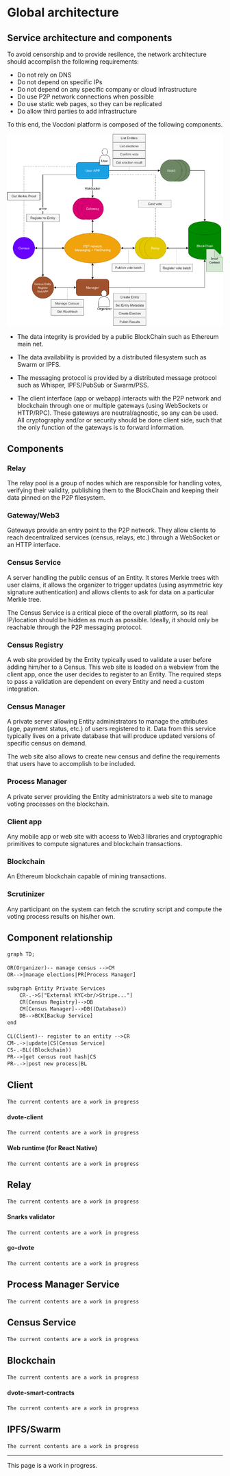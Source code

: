 # Global architecture

## Service architecture and components

To avoid censorship and to provide resilence, the network architecture should accomplish the following requirements:

+ Do not rely on DNS
+ Do not depend on specific IPs
+ Do not depend on any specific company or cloud infrastructure
+ Do use P2P network connections when possible
+ Do use static web pages, so they can be replicated
+ Do allow third parties to add infrastructure

To this end, the Vocdoni platform is composed of the following components.

![Main architecture](./architecture-main.png "Main architecture")

+ The data integrity is provided by a public BlockChain such as Ethereum main net.

+ The data availability is provided by a distributed filesystem such as Swarm or IPFS.

+ The messaging protocol is provided by a distributed message protocol such as Whisper, IPFS/PubSub or Swarm/PSS.

+ The client interface (app or webapp) interacts with the P2P network and blockchain through one or multiple gateways (using WebSockets or HTTP/RPC). These gateways are neutral/agnostic, so any can be used. All cryptography and/or or security should be done client side, such that the only function of the gateways is to forward information.

## Components

### Relay

The relay pool is a group of nodes which are responsible for handling votes, verifying their validity, publishing them to the BlockChain and keeping their data pinned on the P2P filesystem.

### Gateway/Web3
Gateways provide an entry point to the P2P network. They allow clients to reach decentralized services (census, relays, etc.) through a WebSocket or an HTTP interface.

### Census Service
A server handling the public census of an Entity. It stores Merkle trees with user claims, it allows the organizer to trigger updates (using asymmetric key signature authentication) and allows clients to ask for data on a particular Merkle tree.

The Census Service is a critical piece of the overall platform, so its real IP/location should be hidden as much as possible. Ideally, it should only be reachable through the P2P messaging protocol.

### Census Registry
A web site provided by the Entity typically used to validate a user before adding him/her to a Census. This web site is loaded on a webview from the client app, once the user decides to register to an Entity. The required steps to pass a validation are dependent on every Entity and need a custom integration.

### Census Manager
A private server allowing Entity administrators to manage the attributes (age, payment status, etc.) of users registered to it. Data from this service typically lives on a private database that will produce updated versions of specific census on demand.

The web site also allows to create new census and define the requirements that users have to accomplish to be included.

### Process Manager
A private server providing the Entity administrators a web site to manage voting processes on the blockchain. 

### Client app
Any mobile app or web site with access to Web3 libraries and cryptographic primitives to compute signatures and blockchain transactions.

### Blockchain
An Ethereum blockchain capable of mining transactions.

### Scrutinizer
Any participant on the system can fetch the scrutiny script and compute the voting process results on his/her own.

## Component relationship

```mermaid
graph TD;

OR(Organizer)-- manage census -->CM
OR-->|manage elections|PR[Process Manager]

subgraph Entity Private Services
	CR-.->S["External KYC<br/>Stripe..."]
	CR[Census Registry]-->DB
	CM[Census Manager]-->DB((Database))
	DB-->BCK[Backup Service]
end

CL(Client)-- register to an entity -->CR
CM-.->|update|CS[Census Service]
CS-.-BL((Blockchain))
PR-->|get census root hash|CS
PR-.->|post new process|BL
```

## Client
`The current contents are a work in progress`

#### dvote-client
`The current contents are a work in progress`

#### Web runtime (for React Native)
`The current contents are a work in progress`

## Relay
`The current contents are a work in progress`

#### Snarks validator
`The current contents are a work in progress`

#### go-dvote
`The current contents are a work in progress`

## Process Manager Service
`The current contents are a work in progress`
## Census Service
`The current contents are a work in progress`
## Blockchain
`The current contents are a work in progress`

#### dvote-smart-contracts
`The current contents are a work in progress`

## IPFS/Swarm
`The current contents are a work in progress`

---

This page is a work in progress.
